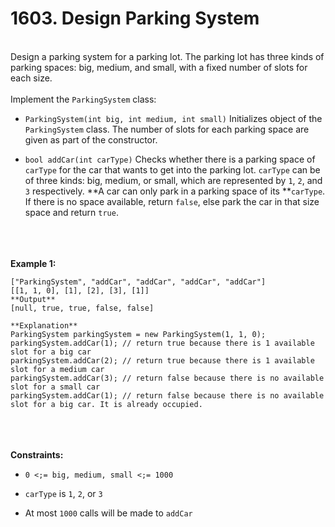# 1603. Design Parking System

<br />Design a parking system for a parking lot. The parking lot has three kinds of parking spaces: big, medium, and small, with a fixed number of slots for each size.<br />
<br />Implement the `ParkingSystem` class:<br />

* `ParkingSystem(int big, int medium, int small)` Initializes object of the `ParkingSystem` class. The number of slots for each parking space are given as part of the constructor.

* `bool addCar(int carType)` Checks whether there is a parking space of `carType` for the car that wants to get into the parking lot. `carType` can be of three kinds: big, medium, or small, which are represented by `1`, `2`, and `3` respectively. **A car can only park in a parking space of its **`carType`. If there is no space available, return `false`, else park the car in that size space and return `true`.


<br /> <br />
<br />**Example 1:**<br />
```**Input**
["ParkingSystem", "addCar", "addCar", "addCar", "addCar"]
[[1, 1, 0], [1], [2], [3], [1]]
**Output**
[null, true, true, false, false]

**Explanation**
ParkingSystem parkingSystem = new ParkingSystem(1, 1, 0);
parkingSystem.addCar(1); // return true because there is 1 available slot for a big car
parkingSystem.addCar(2); // return true because there is 1 available slot for a medium car
parkingSystem.addCar(3); // return false because there is no available slot for a small car
parkingSystem.addCar(1); // return false because there is no available slot for a big car. It is already occupied.
```
<br /> <br />
<br />**Constraints:**<br />

* `0 <;= big, medium, small <;= 1000`

* `carType` is `1`, `2`, or `3`

* At most `1000` calls will be made to `addCar`